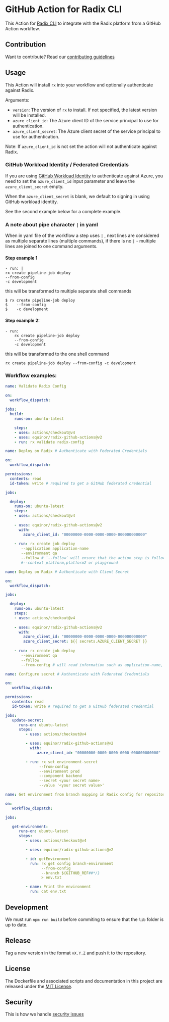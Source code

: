 # GitHub Action for Radix CLI

This Action for [Radix CLI](https://github.com/equinor/radix-cli) to integrate with the Radix platform from a GitHub Action workflow.

## Contribution

Want to contribute? Read our [contributing guidelines](./CONTRIBUTING.md)

## Usage

This Action will install `rx` into your workflow and optionally authenticate against Radix.

Arguments:
- `version`: The version of `rx` to install. If not specified, the latest version will be installed.
- `azure_client_id`: The Azure client ID of the service principal to use for authentication.
- `azure_client_secret`: The Azure client secret of the service principal to use for authentication.

Note: If `azure_client_id` is not set the action will not authenticate against Radix.

### GitHub Workload Identity / Federated Credentials

If you are using [GitHub Workload Identity](https://docs.github.com/en/actions/deployment/security-hardening-your-deployments/about-github-workload-identity) to authenticate against Azure, you need to set the `azure_client_id` input parameter and leave the `azure_client_secret`  empty.

When the `azure_client_secret` is blank, we default to signing in using GitHub workload identity.

See the second example below for a complete example.

### A note about pipe character `|` in yaml
When in yaml file of the workflow a step uses `|` , next lines are considered as multiple separate lines (multiple commands), if there is no `|` - multiple lines are joined to one command arguments.
#### Step example 1
```shell
- run: |
rx create pipeline-job deploy
--from-config
-c development
```
this will be transformed to multiple separate shell commands
```shell
$ rx create pipeline-job deploy
$    --from-config
$    -c development
```
#### Step example 2:
```shell
- run:
    rx create pipeline-job deploy
    --from-config
    -c development
```
this will be transformed to the one shell command
```shell
rx create pipeline-job deploy --from-config -c development
```
### Workflow examples:

```yaml
name: Validate Radix Config

on:
  workflow_dispatch:
     
jobs:
  build:
    runs-on: ubuntu-latest

    steps:
    - uses: actions/checkout@v4
    - uses: equinor/radix-github-actions@v2
    - run: rx validate radix-config
```

```yaml
name: Deploy on Radix # Authenticate with Federated Credentials

on:
  workflow_dispatch:

permissions:
  contents: read
  id-token: write # required to get a GitHub federated credential

jobs:

  deploy:
    runs-on: ubuntu-latest
    steps:
    - uses: actions/checkout@v4
      
    - uses: equinor/radix-github-actions@v2
      with:
        azure_client_id: "00000000-0000-0000-0000-000000000000"
        
    - run: rx create job deploy
       --application application-name
       --environment qa
       --follow # `--follow` will ensure that the action step is followed, and won't continue until step is complete.
       #--context platform,platform2 or playground
```

```yaml
name: Deploy on Radix # Authenticate with Client Secret

on:
  workflow_dispatch:

jobs:

  deploy:
    runs-on: ubuntu-latest
    steps:
    - uses: actions/checkout@v4
      
    - uses: equinor/radix-github-actions@v2
      with:
        azure_client_id: "00000000-0000-0000-0000-000000000000"
        azure_client_secret: ${{ secrets.AZURE_CLIENT_SECRET }}
        
    - run: rx create job deploy
       --environment qa
       --follow 
       --from-config # will read information such as application-name, branch mapping etc from your radixconfig.yaml
```

```yaml
name: Configure secret # Authenticate with Federated Credentials

on:
   workflow_dispatch:

permissions:
   contents: read
   id-token: write # required to get a GitHub federated credential

jobs:
   update-secret:
      runs-on: ubuntu-latest
      steps:
         - uses: actions/checkout@v4

         - uses: equinor/radix-github-actions@v2
           with:
              azure_client_id: "00000000-0000-0000-0000-000000000000"

         - run: rx set environment-secret
               --from-config
               --environment prod
               --component backend
               --secret <your secret name>
               --value '<your secret value>'
```

```yaml
name: Get environment from branch mapping in Radix config for repository

on:
   workflow_dispatch:

jobs:

   get-environment:
      runs-on: ubuntu-latest
      steps:
         - uses: actions/checkout@v4

         - uses: equinor/radix-github-actions@v2

         - id: getEnvironment
           run: rx get config branch-environment 
                --from-config
                --branch ${GITHUB_REF##*/}
                > env.txt

         - name: Print the environment
           run: cat env.txt
```

## Development

We must run `npm run build` before commiting to ensure that the `lib` folder is up to date.

## Release

Tag a new version in the format `vX.Y.Z` and push it to the repository.

## License

The Dockerfile and associated scripts and documentation in this project are released under the [MIT License](LICENSE).

## Security

This is how we handle [security issues](./SECURITY.md)
